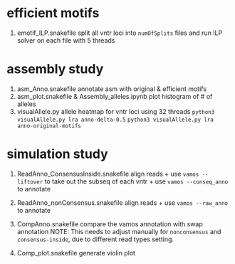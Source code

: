 # efficient motifs
1. emotif_ILP.snakefile
	split all vntr loci into `numOfSplits` files and run ILP solver on each file with 5 threads

# assembly study
1. asm_Anno.snakefile
	annotate asm with original & efficient motifs
2. asm_plot.snakefile & Assembly_alleles.ipynb
	plot histogram of # of alleles
3. visualAllele.py
	allele heatmap for vntr loci using 32 threads
	`python3 visualAllele.py lra anno-delta-0.5`
	`python3 visualAllele.py lra anno-original-motifs`

# simulation study
1. ReadAnno_ConsensusInside.snakefile 
	align reads + use `vamos --liftover` to take out the subseq of each vntr + use `vamos --conseq_anno` to annotate 

2. ReadAnno_nonConsensus.snakefile
	align reads + use `vamos --raw_anno` to annotate 

3. CompAnno.snakefile
	compare the vamos annotation with swap annotation
	NOTE: This needs to adjust manually for `nonconsensus` and `consensus-inside`, due to different read types setting.

4. Comp_plot.snakefile
	generate violin plot